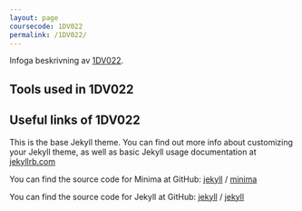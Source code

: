 ```yaml
---
layout: page
coursecode: 1DV022
permalink: /1DV022/
---
```


Infoga beskrivning av [1DV022](https://coursepress.lnu.se/kurs/klientbaserad-webbprogrammering/).

## Tools used in 1DV022

## Useful links of 1DV022

This is the base Jekyll theme. You can find out more info about customizing your Jekyll theme, as well as basic Jekyll usage documentation at [jekyllrb.com](https://jekyllrb.com/)

You can find the source code for Minima at GitHub:
[jekyll][jekyll-organization] /
[minima](https://github.com/jekyll/minima)

You can find the source code for Jekyll at GitHub:
[jekyll][jekyll-organization] /
[jekyll](https://github.com/jekyll/jekyll)


[jekyll-organization]: https://github.com/jekyll